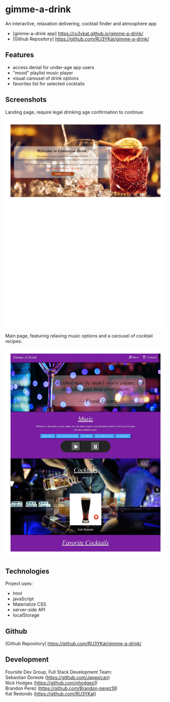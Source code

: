 # gimme-a-drink

An interactive, relaxation delivering, cocktail finder and atmosphere app

- [gimme-a-drink app] https://ru3ykat.github.io/gimme-a-drink/
- [Github Repository] https://github.com/RU3YKat/gimme-a-drink/

## Features

- access denial for under-age app users
- "mood" playlist music player
- visual carousel of drink options
- favorites list for selected cocktails

## Screenshots

Landing page, require legal drinking age confirmation to continue:

![](assets/images/screencapture-index-html-2021-10-10-1.png)

Main page, featuring relaxing music options and a carousel of cocktail recipes:

![](assets/images/screencapture-main-html-2021-10-10pdf-1.png)

## Technologies

Project uses:

- html
- javaScript
- Materialize CSS
- server-side API
- localStorage

## Github

[Github Repository] https://github.com/RU3YKat/gimme-a-drink/

## Development

Foursite Dev Group, Full Stack Development Team: <br>
Sebastian Doreste (https://github.com/Japexican) <br>
Nick Hodges (https://github.com/nhodges1) <br>
Brandon Perez (https://github.com/Brandon-perez19) <br>
Kat Redondo (https://github.com/RU3YKat)
